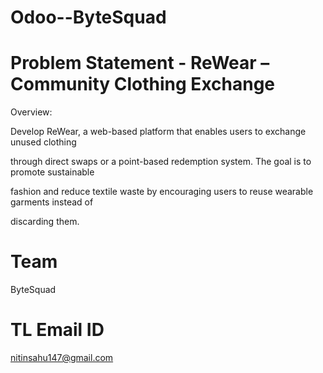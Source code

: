 # Odoo--ByteSquad
# Problem Statement - ReWear – Community Clothing Exchange
Overview:

Develop ReWear, a web-based platform that enables users to exchange unused clothing

through direct swaps or a point-based redemption system. The goal is to promote sustainable

fashion and reduce textile waste by encouraging users to reuse wearable garments instead of

discarding them.

# Team
ByteSquad

# TL Email ID 
nitinsahu147@gmail.com
